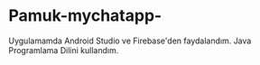 # Pamuk-mychatapp-
Uygulamamda Android Studio ve Firebase'den faydalandım.
Java Programlama Dilini kullandım.
